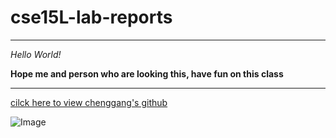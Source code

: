 # cse15L-lab-reports
***
  *Hello World!*
  
  **Hope me and person who are looking this, have fun on this class**
        
***
  [cilck here to view chenggang's github](https://commonmark.org/help/tutorial/02-emphasis.html)
  
  ![Image](https://tacanowblog.files.wordpress.com/2020/03/fun-emoji.jpg)
